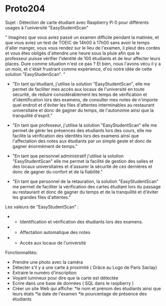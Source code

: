 # Proto204
Sujet : Détection de carte étudiant avec Raspberry Pi 0 pour différents usages à l'université "EasyStudentScan"

" Imaginez que vous aviez passé un examen difficile pendant la matinée, et que vous aviez un test de TOEIC de 14h00 à 17h00 sans avoir le temps d'aller manger, vous vous rendez sur le lieu de l'examen, il pleut des cordes et vous êtes obligés d'attendre une heure sous la pluie afin que le professeur puisse vérifier l'identité de 100 étudiants et de leur affecter leurs places. Dure comme situation n'est ce pas ? Et bien, nous l'avons vécu il y a un mois, et c'était frustrant comme expérience, d'où notre idée de cette solution "EasyStudenScan". "


- "En tant qu'étudiant, j'utilise la solution "EasyStudentScan", elle me permet de faciliter mes accès aux locaux de l'université en toute sécurité, de réduire considérablement les temps de vérification et d'identification lors des examens, de consulter mes notes de n'importe quel endroit  et d'éviter les files d'attentes interminables au restaurant universitaire et donc de gagner du temps, de l'autonomie ainsi que la tranquilité d'esprit."

- "En tant que professeur, j'utilise la solution "EasyStudentScan" elle me permet de gérer les présences des etudiants lors des cours,  elle me facilite la vérification des identités lors des examens ainsi que l'affectation des notes aux étudiants par un simple geste  et donc de gagner énormément de  temps."

- "En tant que personnel administratif j'utilise la solution "EasyStudentScan" elle me permet la facilité de gestion des salles et des locaux universitaires et d'assurer la sécurité de ces dernières et donc de gagner du confort et de la fiabilité."

- "En tant que personnel de la retauration, la solution "EasyStudentScan" me permet de faciliter la vérification des cartes étudiant lors du passage au restaurant  et donc de gagner du temps et de la tranquilité et d'éviter les grandes files d'attentes."

Les valeurs de "EasyStudentScan" :
 -   * Identification et vérification des étudiants lors des examens.
 -  * Affectation automatique des notes 
 -  * Accés aux locaux de l'université
    
Fonctionnalités:
- Prendre une photo avec la caméra 
- Détecter s'il y a une carte à proximité ( Grâce au Logo de Paris Saclay)
- Extraire le numéro d'inscription 
- Voyant lumineux pour dire que la carte est détectée 
- Ecrire dans une base de données ( SQL dans le raspberry )
- Créer un site Web qui affiche:
    *le nom et prénom des étudiants ainsi que leurs états
    *la date de l'examen
    *le pourcentage de présence des étudiants
